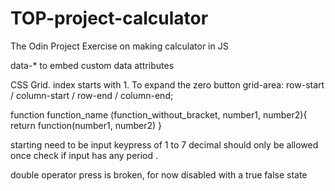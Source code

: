 # TOP-project-calculator
The Odin Project Exercise on making calculator in JS



data-* to embed custom data attributes

CSS Grid. index starts with 1.
To expand the zero button
grid-area: row-start / column-start / row-end / column-end;

function function_name (function_without_bracket, number1, number2){
    return function(number1, number2)
}

starting need to be input keypress of 1 to 7
decimal should only be allowed once
check if input has any period .

double operator press is broken, for now disabled with a true false state
